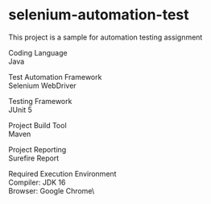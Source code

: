 # selenium-automation-test
This project is a sample for automation testing assignment 

Coding Language\
Java

Test Automation Framework\
Selenium WebDriver

Testing Framework\
JUnit 5

Project Build Tool\
Maven

Project Reporting \
Surefire Report

Required Execution Environment\
Compiler: JDK 16\
Browser: Google Chrome\
